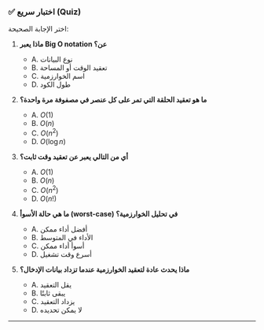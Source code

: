 ### ✅ اختبار سريع (Quiz)
اختر الإجابة الصحيحة:

1.  **ماذا يعبر Big O notation عن؟**
    * A. نوع البيانات
    * B. تعقيد الوقت أو المساحة
    * C. اسم الخوارزمية
    * D. طول الكود

2.  **ما هو تعقيد الحلقة التي تمر على كل عنصر في مصفوفة مرة واحدة؟**
    * A. $O(1)$
    * B. $O(n)$
    * C. $O(n^2)$
    * D. $O(\log n)$

3.  **أي من التالي يعبر عن تعقيد وقت ثابت؟**
    * A. $O(1)$
    * B. $O(n)$
    * C. $O(n^2)$
    * D. $O(n!)$

4.  **ما هي حالة الأسوأ (worst-case) في تحليل الخوارزمية؟**
    * A. أفضل أداء ممكن
    * B. الأداء في المتوسط
    * C. أسوأ أداء ممكن
    * D. أسرع وقت تشغيل

5.  **ماذا يحدث عادة لتعقيد الخوارزمية عندما تزداد بيانات الإدخال؟**
    * A. يقل التعقيد
    * B. يبقى ثابتًا
    * C. يزداد التعقيد
    * D. لا يمكن تحديده

---

